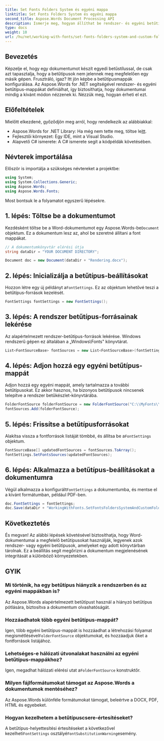 ```yaml
---
title: Set Fonts Folders System és egyéni mappa
linktitle: Set Fonts Folders System és egyéni mappa
second_title: Aspose.Words Document Processing API
description: Ismerje meg, hogyan állíthat be rendszer- és egyéni betűtípus-mappákat a Word-dokumentumokban az Aspose.Words for .NET segítségével, így biztosítva, hogy a dokumentumok megfelelően jelenjenek meg a különböző környezetekben.
type: docs
weight: 10
url: /hu/net/working-with-fonts/set-fonts-folders-system-and-custom-folder/
---
```

## Bevezetés

Képzelje el, hogy egy dokumentumot készít egyedi betűstílussal, de csak azt tapasztalja, hogy a betűtípusok nem jelennek meg megfelelően egy másik gépen. Frusztráló, igaz? Itt jön képbe a betűtípusmappák konfigurálása. Az Aspose.Words for .NET segítségével rendszer- és egyéni betűtípus-mappákat definiálhat, így biztosíthatja, hogy dokumentumai mindig a kívánt módon nézzenek ki. Nézzük meg, hogyan érheti el ezt.

## Előfeltételek

Mielőtt elkezdené, győződjön meg arról, hogy rendelkezik az alábbiakkal:

-  Aspose.Words for .NET Library: Ha még nem tette meg, töltse le[itt](https://releases.aspose.com/words/net/).
- Fejlesztői környezet: Egy IDE, mint a Visual Studio.
- Alapvető C# ismerete: A C# ismerete segít a kódpéldák követésében.

## Névterek importálása

Először is importálja a szükséges névtereket a projektbe:

```csharp
using System;
using System.Collections.Generic;
using Aspose.Words;
using Aspose.Words.Fonts;
```

Most bontsuk le a folyamatot egyszerű lépésekre.

## 1. lépés: Töltse be a dokumentumot

 Kezdésként töltse be a Word-dokumentumot egy Aspose.Words-be`Document` objektum. Ez a dokumentum lesz az, ahol be szeretné állítani a font mappákat.

```csharp
// A dokumentumkönyvtár elérési útja
string dataDir = "YOUR DOCUMENT DIRECTORY";

Document doc = new Document(dataDir + "Rendering.docx");
```

## 2. lépés: Inicializálja a betűtípus-beállításokat

 Hozzon létre egy új példányt a`FontSettings`. Ez az objektum lehetővé teszi a betűtípus-források kezelését.

```csharp
FontSettings fontSettings = new FontSettings();
```

## 3. lépés: A rendszer betűtípus-forrásainak lekérése

Az alapértelmezett rendszer-betűtípus-források lekérése. Windows rendszerű gépen ez általában a „Windows\Fonts\" könyvtárat.

```csharp
List<FontSourceBase> fontSources = new List<FontSourceBase>(fontSettings.GetFontsSources());
```

## 4. lépés: Adjon hozzá egy egyéni betűtípus-mappát

Adjon hozzá egy egyéni mappát, amely tartalmazza a további betűtípusokat. Ez akkor hasznos, ha bizonyos betűtípusok nincsenek telepítve a rendszer betűkészlet-könyvtárába.

```csharp
FolderFontSource folderFontSource = new FolderFontSource("C:\\MyFonts\\", true);
fontSources.Add(folderFontSource);
```

## 5. lépés: Frissítse a betűtípusforrásokat

 Alakítsa vissza a fontforrások listáját tömbbé, és állítsa be a`FontSettings` objektum.

```csharp
FontSourceBase[] updatedFontSources = fontSources.ToArray();
fontSettings.SetFontsSources(updatedFontSources);
```

## 6. lépés: Alkalmazza a betűtípus-beállításokat a dokumentumra

 Végül alkalmazza a konfigurált`FontSettings` a dokumentumba, és mentse el a kívánt formátumban, például PDF-ben.

```csharp
doc.FontSettings = fontSettings;
doc.Save(dataDir + "WorkingWithFonts.SetFontsFoldersSystemAndCustomFolder.pdf");
```

## Következtetés

És megvan! Az alábbi lépések követésével biztosíthatja, hogy Word-dokumentumai a megfelelő betűtípusokat használják, legyenek azok rendszer- vagy egyéni betűtípusok, amelyeket egy adott könyvtárban tárolnak. Ez a beállítás segít megőrizni a dokumentum megjelenésének integritását a különböző környezetekben.

## GYIK

### Mi történik, ha egy betűtípus hiányzik a rendszerben és az egyéni mappákban is?

Az Aspose.Words alapértelmezett betűtípust használ a hiányzó betűtípus pótlására, biztosítva a dokumentum olvashatóságát.

### Hozzáadhatok több egyéni betűtípus-mappát?

 Igen, több egyéni betűtípus-mappát is hozzáadhat a létrehozási folyamat megismétlésével`FolderFontSource` objektumokat, és hozzáadjuk őket a fontforrások listájához.

### Lehetséges-e hálózati útvonalakat használni az egyéni betűtípus-mappákhoz?

 Igen, megadhat hálózati elérési utat a`FolderFontSource` konstruktőr.

### Milyen fájlformátumokat támogat az Aspose.Words a dokumentumok mentéséhez?

Az Aspose.Words különféle formátumokat támogat, beleértve a DOCX, PDF, HTML és egyebeket.

### Hogyan kezelhetem a betűtípuscsere-értesítéseket?

 A betűtípus-helyettesítési értesítéseket a következővel kezelheti`FontSettings` osztályé`FontSubstitutionWarning`esemény.